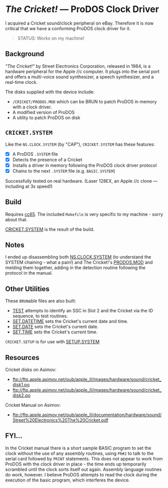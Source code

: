 # _The Cricket!_ &mdash; ProDOS Clock Driver

I acquired a Cricket sound/clock peripheral on eBay. Therefore it is now critical that we have a conforming ProDOS clock driver for it.

> STATUS: Works on my machine!

## Background

_"The Cricket!"_ by Street Electronics Corporation, released in 1984, is a hardware peripheral for the Apple //c computer. It plugs into the serial port and offers a multi-voice sound synthesizer, a speech synthesizer, and a real-time clock.

The disks supplied with the device include:
* `/CRICKET/PRODOS.MOD` which can be BRUN to patch ProDOS in memory with a clock driver.
* A modified version of ProDOS
* A utility to patch ProDOS on disk

## `CRICKET.SYSTEM`

Like the `NS.CLOCK.SYSTEM` (by "CAP"), `CRICKET.SYSTEM` has these features:

* [x] A ProDOS `.SYSTEM` file
* [x] Detects the presence of a Cricket
* [x] Installs a driver in memory following the ProDOS clock driver protocol
* [x] Chains to the next `.SYSTEM` file (e.g. `BASIC.SYSTEM`)

Successfully tested on real hardware. (Laser 128EX, an Apple //c clone &mdash; including at 3x speed!)

## Build

Requires [cc65](https://github.com/cc65/cc65). The included `Makefile` is very specific to my machine - sorry about that.

[CRICKET.SYSTEM](cricket.system.s) is the result of the build.

## Notes

I ended up disassembling both [NS.CLOCK.SYSTEM](../ns.clock/ns.clock.system.s) (to understand the SYSTEM chaining - what a pain!) and The Cricket!'s [PRODOS.MOD](prodos.mod.s) and melding them together, adding in the detection routine following the protocol in the manual.

## Other Utilities

These `BRUN`able files are also built:
* [TEST](test.s) attempts to identify an SSC in Slot 2 and the Cricket via the ID sequence, to test routines.
* [SET.DATETIME](set.datetime.s) sets the Cricket's current date and time.
* [SET.DATE](set.date.s) sets the Cricket's current date.
* [SET.TIME](set.time.s) sets the Cricket's current time.

`CRICKET.SETUP` is for use with [SETUP.SYSTEM](../../setup/README.md)

## Resources

Cricket disks on Asimov:
* ftp://ftp.apple.asimov.net/pub/apple_II/images/hardware/sound/cricket_disk1.po
* ftp://ftp.apple.asimov.net/pub/apple_II/images/hardware/sound/cricket_disk2.po

Cricket Manual on Asimov:
* ftp://ftp.apple.asimov.net/pub/apple_II/documentation/hardware/sound/Street%20Electronics%20The%20Cricket.pdf

## FYI...

In the Cricket manual there is a short sample BASIC program to set the clock without the use of any assembly routines, using `PR#2` to talk to the serial card followed by `PRINT` statements. This does not appear to work from ProDOS with the clock driver in place - the time ends up temporarily scrambled until the clock sorts itself out again. Assembly language routines do work, however. I believe ProDOS attempts to read the clock during the execution of the basic program, which interferes the device.
